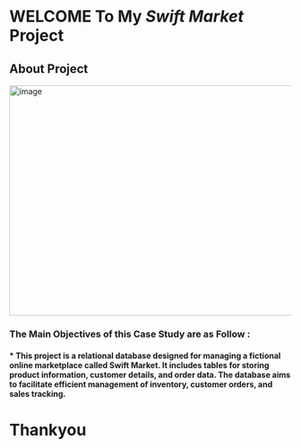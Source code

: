 # WELCOME To My *Swift Market* Project
## About Project
<img src="https://i.pinimg.com/736x/27/ae/20/27ae2059744d3a7814f8fd5d75b1c47c.jpg" alt="image" width="900px" height="410px">

### The Main Objectives of this Case Study are as Follow :
#### *  This project is a relational database designed for managing a fictional online marketplace called Swift Market. It includes tables for storing product information, customer details, and order data. The database aims to facilitate efficient management of inventory, customer orders, and sales tracking.


# Thankyou
